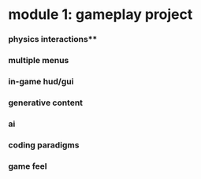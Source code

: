 # module 1: gameplay project

### physics interactions**

### multiple menus

### in-game hud/gui

### generative content

### ai

### coding paradigms

### game feel

